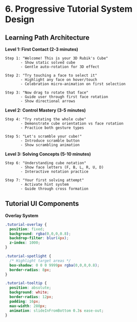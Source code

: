 # 6. Progressive Tutorial System Design

## Learning Path Architecture

**Level 1: First Contact (2-3 minutes)**
```
Step 1: "Welcome! This is your 3D Rubik's Cube"
       - Show static solved cube
       - Gentle auto-rotation for 3D effect

Step 2: "Try touching a face to select it"
       - Highlight any face on hover/touch
       - Celebration micro-animation on first selection

Step 3: "Now drag to rotate that face"
       - Guide user through first face rotation
       - Show directional arrows
```

**Level 2: Control Mastery (3-5 minutes)**
```
Step 4: "Try rotating the whole cube"
       - Demonstrate cube orientation vs face rotation
       - Practice both gesture types

Step 5: "Let's scramble your cube!"
       - Introduce scramble button
       - Show scrambling animation
```

**Level 3: Solving Concepts (5-10 minutes)**
```
Step 6: "Understanding cube notation"
       - Show face letters (F, B, L, R, U, D)
       - Interactive notation practice

Step 7: "Your first solving attempt"
       - Activate hint system
       - Guide through cross formation
```

## Tutorial UI Components

**Overlay System**
```css
.tutorial-overlay {
  position: fixed;
  background: rgba(0,0,0,0.8);
  backdrop-filter: blur(4px);
  z-index: 1000;
}

.tutorial-spotlight {
  /* Highlight target areas */
  box-shadow: 0 0 0 9999px rgba(0,0,0,0.8);
  border-radius: 8px;
}

.tutorial-tooltip {
  position: absolute;
  background: white;
  border-radius: 12px;
  padding: 16px;
  max-width: 280px;
  animation: slideInFromBottom 0.3s ease-out;
}
```
